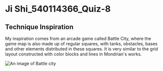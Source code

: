 # Ji Shi_540114366_Quiz-8
## Technique Inspiration
My inspiration comes from an arcade game called Battle City, where the game map is also made up of regular squares, with tanks, obstacles, bases and other elements distributed in these squares. It is very similar to the grid layout constructed with color blocks and lines in Mondrian's works.

![An image of Battle city](https://static.tvtropes.org/pmwiki/pub/images/battle_city.jpg)
